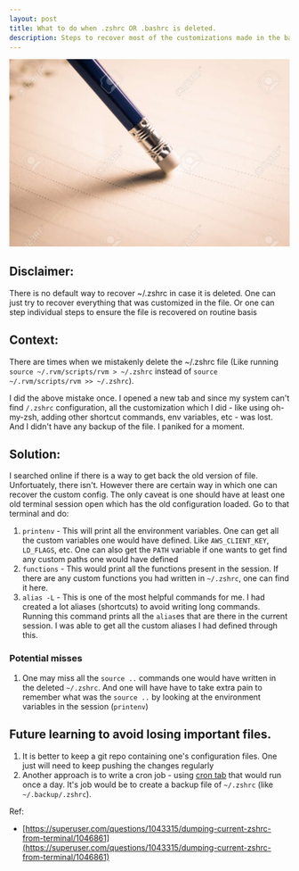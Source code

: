 ```yaml
---
layout: post
title: What to do when .zshrc OR .bashrc is deleted.
description: Steps to recover most of the customizations made in the bashrc/zshrc
---
```


![Recover lost file](/images/delete.jpg)

## Disclaimer:

There is no default way to recover ~/.zshrc in case it is deleted. One can just try to recover everything that was customized in the file. Or one can step individual steps to ensure the file is recovered on routine basis

## Context:

There are times when we mistakenly delete the ~/.zshrc file (Like running `source ~/.rvm/scripts/rvm > ~/.zshrc` instead of `source ~/.rvm/scripts/rvm >> ~/.zshrc`).

I did the above mistake once. I opened a new tab and since my system can't find `/.zshrc` configuration, all the customization which I did - like using oh-my-zsh, adding other shortcut commands, env variables, etc - was lost. And I didn't have any backup of the file. I paniked for a moment.

## Solution:

I searched online if there is a way to get back the old version of file. Unfortuately, there isn't. However there are certain way in which one can recover the custom config. The only caveat is one should have at least one old terminal session open which has the old configuration loaded. Go to that terminal and do:

1. `printenv` - This will print all the environment variables. One can get all the custom variables one would have defined. Like `AWS_CLIENT_KEY`, `LD_FLAGS`, etc. One can also get the `PATH` variable if one wants to get find any custom paths one would have defined
2. `functions` - This would print all the functions present in the session. If there are any custom functions you had written in `~/.zshrc`, one can find it here.
3. `alias -L` - This is one of the most helpful commands for me. I had created a lot aliases (shortcuts) to avoid writing long commands. Running this command prints all the `alias`es that are there in the current session. I was able to get all the custom aliases I had defined through this.

### Potential misses
1. One may miss all the `source ..` commands one would have written in the deleted `~/.zshrc`. And one will have have to take extra pain to remember what was the `source ..` by looking at the environment variables in the session (`printenv`)

## Future learning to avoid losing important files.
1. It is better to keep a git repo containing one's configuration files. One just will need to keep pushing the changes regularly
2. Another approach is to write a cron job - using [cron tab](https://man7.org/linux/man-pages/man5/crontab.5.html) that would run once a day. It's job would be to create a backup file of `~/.zshrc` (like `~/.backup/.zshrc`).

Ref:
- [https://superuser.com/questions/1043315/dumping-current-zshrc-from-terminal/1046861](https://superuser.com/questions/1043315/dumping-current-zshrc-from-terminal/1046861)


